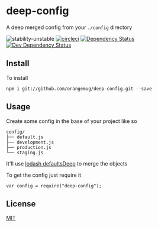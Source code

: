 # deep-config
A deep merged config from your `./config` directory

![stability-unstable](https://img.shields.io/badge/stability-unstable-yellow.svg)
[![circleci](https://circleci.com/gh/orangemug/deep-config.png?style=shield)](https://circleci.com/gh/orangemug/deep-config)
[![Dependency Status](https://david-dm.org/orangemug/deep-config.svg)](https://david-dm.org/orangemug/deep-config)
[![Dev Dependency Status](https://david-dm.org/orangemug/deep-config/dev-status.svg)](https://david-dm.org/orangemug/deep-config#info=devDependencies)


## Install
To install

    npm i git://github.com/orangemug/deep-config.git --save


## Usage
Create some config in the base of your project like so

    config/
    ├── default.js
    ├── development.js
    ├── production.js
    └── staging.js

It'll use [lodash defaultsDeep](https://lodash.com/docs#defaultsDeep) to merge the objects

To get the config just require it

    var config = require("deep-config");


## License
[MIT](LICENSE)

